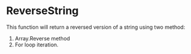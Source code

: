 # ReverseString

This function will return a reversed version of a string using two method:
1. Array.Reverse method
2. For loop iteration.
